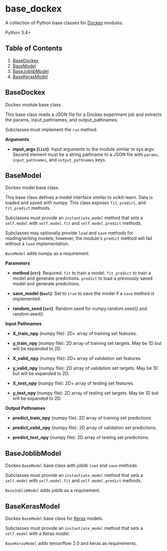 # base_dockex
A collection of Python base classes for [Dockex](https://github.com/ConnexonSystems/dockex) modules. 

Python 3.4+

## Table of Contents

1. [BaseDockex](#BaseDockex)
2. [BaseModel](#BaseModel)
3. [BaseJoblibModel](#BaseJoblibModel)
4. [BaseKerasModel](#BaseKerasModel)

<a name="BaseDockex"></a>
## BaseDockex

Dockex module base class.

This base class reads a JSON file for a Dockex experiment job and extracts
the params, input_pathnames, and output_pathnames.

Subclasses must implement the ```run``` method.

__Arguments__

* **input_args (```list```)**: Input arguments to the module similar to
sys.argv.
Second element must be a string pathname to a JSON file with ```params```,
```input_pathnames```, and ```output_pathnames``` keys.

<a name="BaseModel"></a>
## BaseModel

Dockex model base class. 

This base class defines a model interface similar to scikit-learn. Data is 
loaded and saved with numpy. This class exposes ```fit```, ```predict```, 
and ```fit_predict``` methods. 

Subclasses must provide an ```instantiate_model``` method that sets a
```self.model``` with ```self.model.fit``` and ```self.model.predict```
methods.

Subclasses may optionally provide ```load``` and ```save``` methods for 
reading/writing models; however, the module's ```predict``` method will 
fail without a ```load``` implementation. 

```BaseModel``` adds numpy as a requirement.

__Parameters__

* **method (```str```)**: Required. ```fit``` to train a model. 
```fit_predict``` to train a model and generate predictions. ```predict``` 
to load a previously saved model and generate predictions.

* **save_model (```bool```)**: Set to ```true``` to save the model if a 
```save``` method is implemented.

* **random_seed (```int```)**: Random seed for numpy.random.seed() and 
random.seed()

__Input Pathnames__

* **X_train_npy** (numpy file): 2D+ array of training set features.

* **y_train_npy** (numpy file): 2D array of training set targets. May be
1D but will be expanded to 2D.

* **X_valid_npy** (numpy file): 2D+ array of validation set features.

* **y_valid_npy** (numpy file): 2D array of validation set targets. May be
1D but will be expanded to 2D.

* **X_test_npy** (numpy file): 2D+ array of testing set features.

* **y_test_npy** (numpy file): 2D array of testing set targets. May be
1D but will be expanded to 2D.

__Output Pathnames__

* **predict_train_npy** (numpy file): 2D array of training set predictions.

* **predict_valid_npy** (numpy file): 2D array of validation set 
predictions.

* **predict_test_npy** (numpy file): 2D array of testing set predictions.

<a name="BaseJoblibModel"></a>
## BaseJoblibModel

Dockex ```BaseModel``` base class with joblib ```load``` and ```save```
methods.

Subclasses must provide an ```instantiate_model``` method that sets a
```self.model``` with ```self.model.fit``` and ```self.model.predict```
methods.

```BaseJoblibModel``` adds joblib as a requirement.

<a name="BaseKerasModel"></a>
## BaseKerasModel

Dockex ```BaseModel``` base class for [Keras](https://github.com/keras-team/keras)
models.

Subclasses must provide an ```instantiate_model``` method that sets a
```self.model``` with a Keras model.

```BaseKerasModel``` adds tensorflow 2.0 and keras as requirements.
